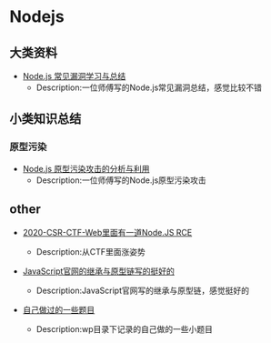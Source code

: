 # Nodejs
## 大类资料

- [Node.js 常见漏洞学习与总结](https://xz.aliyun.com/t/7184#toc-3)
  - Description:一位师傅写的Node.js常见漏洞总结，感觉比较不错
## 小类知识总结
### 原型污染

- [Node.js 原型污染攻击的分析与利用](https://xz.aliyun.com/t/4229)
  - Description:一位师傅写的Node.js原型污染攻击

## other

- [2020-CSR-CTF-Web里面有一道Node.JS RCE](https://www.secpulse.com/archives/148890.html)
  - Description:从CTF里面涨姿势

- [JavaScript官网的继承与原型链写的挺好的](https://developer.mozilla.org/zh-CN/docs/Web/JavaScript/Inheritance_and_the_prototype_chain)
  - Description:JavaScript官网写的继承与原型链，感觉挺好的
- [自己做过的一些题目](https://github.com/Stakcery/Web-Security/tree/main/Nodejs/wp)
  - Description:wp目录下记录的自己做的一些小题目
